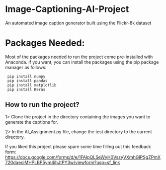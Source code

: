 # Image-Captioning-AI-Project
An automated image caption generator built using the Flickr-8k dataset

# Packages Needed:
Most of the packages needed to run the project come pre-installed with Anaconda. If you want, you can install the packages using the pip package manager as follows:
```
 pip install numpy
 pip install pandas
 pip install matplotlib
 pip install Keras
```

## How to run the project? 

1> Clone the project in the directory containing the images you want to generate the captions for.

2> In the AI_Assignment.py file, change the test directory to the current directory.

If you liked this project please spare some time filling out this feedback form:
https://docs.google.com/forms/d/e/1FAIpQLSeWyH0VszyVXmhGIPSgZPmX720dqeciMHPLBP5ym4ihJtPY3w/viewform?usp=sf_link
